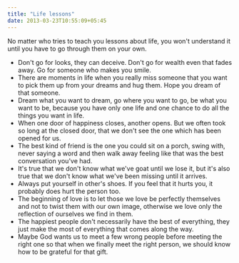 ```yaml
---
title: "Life lessons"
date: 2013-03-23T10:55:09+05:45
---
```


No matter who tries to teach you lessons about life, you won't understand it until you have to go through them on your own.

- Don't go for looks, they can deceive. Don't go for wealth even that fades away. Go for someone who makes you smile.
- There are moments in life when you really miss someone that you want to pick them up from your dreams and hug them. Hope you dream of that someone.
- Dream what you want to dream, go where you want to go, be what you want to be, because you have only one life and one chance to do all the things you want in life.
- When one door of happiness closes, another opens. But we often took so long at the closed door, that we don't see the one which has been opened for us.
- The best kind of friend is the one you could sit on a porch, swing with, never saying a word and then walk away feeling like that was the best conversation you've had.
- It's true that we don't know what we've goat until we lose it, but it's also true that we don't know what we've been missing until it arrives.
- Always put yourself in other's shoes. If you feel that it hurts you, it probably does hurt the person too.
- The beginning of love is to let those we love be perfectly themselves and not to twist them with our own image, otherwise we love only the reflection of ourselves we find in them.
- The happiest people don't necessarily have the best of everything, they just make the most of everything that comes along the way.
- Maybe God wants us to meet a few wrong people before meeting the right one so that when we finally meet the right person, we should know how to be grateful for that gift.
